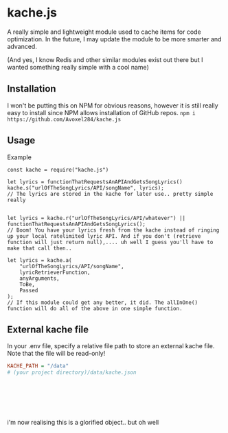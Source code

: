 # kache.js

A really simple and lightweight module used to cache items for code optimization. In the future, I may update the module to be more smarter and advanced.

(And yes, I know Redis and other similar modules exist out there but I wanted something really simple with a cool name)

## Installation
I won't be putting this on NPM for obvious reasons, however it is still really easy to install since NPM allows installation of GitHub repos.
`npm i https://github.com/Avoxel284/kache.js`

## Usage

Example

```JS
const kache = require("kache.js")

let lyrics = functionThatRequestsAnAPIAndGetsSongLyrics()
kache.s("urlOfTheSongLyrics/API/songName", lyrics);
// The lyrics are stored in the kache for later use.. pretty simple really


let lyrics = kache.r("urlOfTheSongLyrics/API/whatever") || functionThatRequestsAnAPIAndGetsSongLyrics();
// Boom! You have your lyrics fresh from the kache instead of ringing up your local ratelimited lyric API. And if you don't (retrieve function will just return null),.... uh well I guess you'll have to make that call then..

let lyrics = kache.a(
	"urlOfTheSongLyrics/API/songName",
	lyricRetrieverFunction,
	anyArguments,
	ToBe,
	Passed
);
// If this module could get any better, it did. The allInOne() function will do all of the above in one simple function.
```

## External kache file

In your .env file, specify a relative file path to store an external kache file. Note that the file will be read-only!

```ini
KACHE_PATH = "/data"
# (your project directory)/data/kache.json
```

<br>
<br>
<br>
<br>
<br>
i'm now realising this is a glorified object.. but oh well

